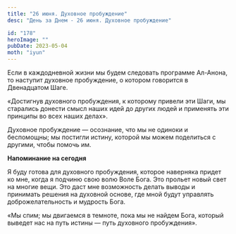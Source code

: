 ```yaml
---
title: "26 июня. Духовное пробуждение"
desc: "День за Днем - 26 июня. Духовное пробуждение"

id: "178"
heroImage: ""
pubDate: 2023-05-04
moth: "iyun"
---
```


Если в каждодневной жизни мы будем следовать программе Ал-Анона, то наступит
духовное пробуждение, о котором говорится в Двенадцатом Шаге.

«Достигнув духовного пробуждения, к которому привели эти Шаги, мы старались
донести смысл наших идей до других людей и применять эти принципы во всех
наших делах».

Духовное пробуждение — осознание, что мы не одиноки и беспомощны; мы постигли
истину, которой мы можем поделиться с другими, чтобы помочь им.

**Напоминание на сегодня**

Я буду готова для духовного пробуждения, которое наверняка придет ко мне,
когда я подчиню свою волю Воле Бога. Это прольет новый свет на многие вещи.
Это даст мне возможность делать выводы и принимать решения на духовной основе,
где мной будут управлять доброжелательность и мудрость Бога.

«Мы спим; мы двигаемся в темноте, пока мы не найдем Бога, который выведет нас
на путь истины — путь духовного пробуждения».
